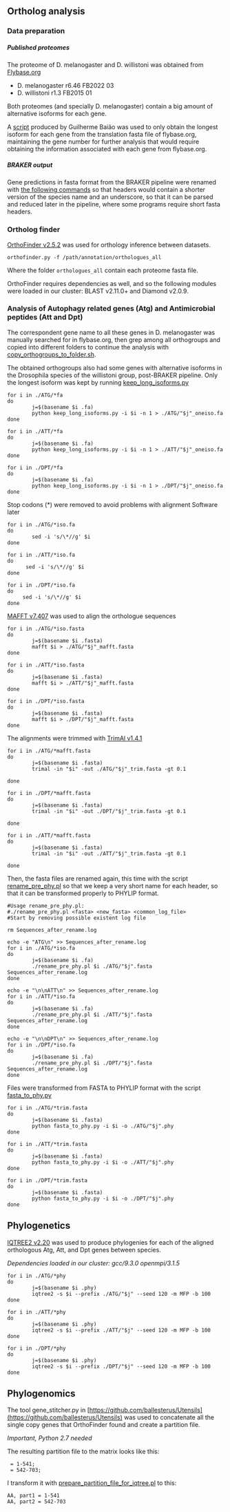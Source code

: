 ## Ortholog analysis

### Data preparation

##### Published proteomes
The proteome of D. melanogaster and D. willistoni was obtained from [Flybase.org](https://flybase.org/)

* D. melanogaster r6.46 FB2022 03    
* D. willistoni r1.3 FB2015 01

Both proteomes (and specially D. melanogaster) contain a big amount of alternative isoforms for each gene.

A [script](https://github.com/mmontonerin/Drosophila_wolbachia_infection_related_genes/blob/main/02_Ortholog_find_and_Phylogenetics/parsing_FB_translation_file.pl) produced by Guilherme Baião was used to only obtain the longest isoform for each gene from the translation fasta file of flybase.org, maintaining the gene number for further analysis that would require obtaining the information associated with each gene from flybase.org.

##### BRAKER output
Gene predictions in fasta format from the BRAKER pipeline were renamed with [the following commands](https://github.com/mmontonerin/Drosophila_wolbachia_infection_related_genes/blob/main/02_Ortholog_find_and_Phylogenetics/rename_braker_output_fasta_headers.sh) so that headers would contain a shorter version of the species name and an underscore, so that it can be parsed and reduced later in the pipeline, where some programs require short fasta headers.   

### Ortholog finder

[OrthoFinder v2.5.2](https://github.com/davidemms/OrthoFinder) was used for orthology inference between datasets.

`orthofinder.py -f /path/annotation/orthologues_all`

Where the folder `orthologues_all` contain each proteome fasta file.

OrthoFinder requires dependencies as well, and so the following modules were loaded in our cluster: BLAST v2.11.0+ and Diamond v2.0.9.

### Analysis of Autophagy related genes (Atg) and Antimicrobial peptides (Att and Dpt)

The correspondent gene name to all these genes in D. melanogaster was manually searched for in flybase.org, then grep among all orthogroups and copied into different folders to continue the analysis with [copy_orthogroups_to_folder.sh](https://github.com/mmontonerin/Drosophila_wolbachia_infection_related_genes/blob/main/02_Ortholog_find_and_Phylogenetics/copy_orthogroups_to_folder.sh).

The obtained orthogroups also had some genes with alternative isoforms in the Drosophila species of the willistoni group, post-BRAKER pipeline. Only the longest isoform was kept by running [keep_long_isoforms.py](https://github.com/mmontonerin/Drosophila_wolbachia_infection_related_genes/blob/main/02_Ortholog_find_and_Phylogenetics/keep_long_isoforms.py)

```
for i in ./ATG/*fa
do
        j=$(basename $i .fa)
        python keep_long_isoforms.py -i $i -n 1 > ./ATG/"$j"_oneiso.fa
done

for i in ./ATT/*fa
do
        j=$(basename $i .fa)
        python keep_long_isoforms.py -i $i -n 1 > ./ATT/"$j"_oneiso.fa
done

for i in ./DPT/*fa
do
        j=$(basename $i .fa)
        python keep_long_isoforms.py -i $i -n 1 > ./DPT/"$j"_oneiso.fa
done
```

Stop codons (*) were removed to avoid problems with alignment Software later

```
for i in ./ATG/*iso.fa
do
        sed -i 's/\*//g' $i
done

for i in ./ATT/*iso.fa
do
      sed -i 's/\*//g' $i    
done

for i in ./DPT/*iso.fa
do
     sed -i 's/\*//g' $i
done
```

[MAFFT v7.407](https://mafft.cbrc.jp/alignment/software/) was used to align the orthologue sequences

```
for i in ./ATG/*iso.fasta
do
        j=$(basename $i .fasta)
        mafft $i > ./ATG/"$j"_mafft.fasta
done

for i in ./ATT/*iso.fasta
do
        j=$(basename $i .fasta)
        mafft $i > ./ATT/"$j"_mafft.fasta
done

for i in ./DPT/*iso.fasta
do
        j=$(basename $i .fasta)
        mafft $i > ./DPT/"$j"_mafft.fasta
done
```

The alignments were trimmed with [TrimAl v1.4.1](http://trimal.cgenomics.org/)
```
for i in ./ATG/*mafft.fasta
do
        j=$(basename $i .fasta)
        trimal -in "$i" -out ./ATG/"$j"_trim.fasta -gt 0.1

done

for i in ./DPT/*mafft.fasta
do
        j=$(basename $i .fasta)
        trimal -in "$i" -out ./DPT/"$j"_trim.fasta -gt 0.1

done

for i in ./ATT/*mafft.fasta
do
        j=$(basename $i .fasta)
        trimal -in "$i" -out ./ATT/"$j"_trim.fasta -gt 0.1

done
```

Then, the fasta files are renamed again, this time with the script [rename_pre_phy.pl](https://github.com/mmontonerin/Drosophila_wolbachia_infection_related_genes/blob/main/02_Ortholog_find_and_Phylogenetics/rename_pre_phy.pl) so that we keep a very short name for each header, so that it can be transformed properly to PHYLIP format.

```
#Usage rename_pre_phy.pl:
#./rename_pre_phy.pl <fasta> <new_fasta> <common_log_file>
#Start by removing possible existent log file

rm Sequences_after_rename.log

echo -e "ATG\n" >> Sequences_after_rename.log
for i in ./ATG/*iso.fa
do
        j=$(basename $i .fa)
        ./rename_pre_phy.pl $i ./ATG/"$j".fasta Sequences_after_rename.log
done

echo -e "\n\nATT\n" >> Sequences_after_rename.log
for i in ./ATT/*iso.fa
do
        j=$(basename $i .fa)
        ./rename_pre_phy.pl $i ./ATT/"$j".fasta Sequences_after_rename.log
done

echo -e "\n\nDPT\n" >> Sequences_after_rename.log
for i in ./DPT/*iso.fa
do
        j=$(basename $i .fa)
        ./rename_pre_phy.pl $i ./DPT/"$j".fasta Sequences_after_rename.log
done
```

Files were transformed from FASTA to PHYLIP format with the script [fasta_to_phy.py](https://github.com/mmontonerin/Drosophila_wolbachia_infection_related_genes/blob/main/02_Ortholog_find_and_Phylogenetics/fasta_to_phy.py)

```
for i in ./ATG/*trim.fasta
do
        j=$(basename $i .fasta)
        python fasta_to_phy.py -i $i -o ./ATG/"$j".phy
done

for i in ./ATT/*trim.fasta
do
        j=$(basename $i .fasta)
        python fasta_to_phy.py -i $i -o ./ATT/"$j".phy
done

for i in ./DPT/*trim.fasta
do
        j=$(basename $i .fasta)
        python fasta_to_phy.py -i $i -o ./DPT/"$j".phy
done
```

## Phylogenetics

[IQTREE2 v2.20](http://www.iqtree.org/) was used to produce phylogenies for each of the aligned orthologous Atg, Att, and Dpt genes between species.

*Dependencies loaded in our cluster: gcc/9.3.0 openmpi/3.1.5*

```
for i in ./ATG/*phy
do
        j=$(basename $i .phy)
        iqtree2 -s $i --prefix ./ATG/"$j" --seed 120 -m MFP -b 100
done

for i in ./ATT/*phy
do
        j=$(basename $i .phy)
        iqtree2 -s $i --prefix ./ATT/"$j" --seed 120 -m MFP -b 100
done

for i in ./DPT/*phy
do
        j=$(basename $i .phy)
        iqtree2 -s $i --prefix ./DPT/"$j" --seed 120 -m MFP -b 100
done
```

## Phylogenomics

The tool gene_stitcher.py in [https://github.com/ballesterus/Utensils](https://github.com/ballesterus/Utensils) was used to concatenate all the single copy genes that OrthoFinder found and create a partition file.

*Important, Python 2.7 needed*

The resulting partition file to the matrix looks like this:
```
 = 1-541;
 = 542-703;
```
I transform it with [prepare_partition_file_for_iqtree.pl](https://github.com/mmontonerin/Drosophila_wolbachia_infection_related_genes/blob/main/02_Ortholog_find_and_Phylogenetics/prepare_partition_file_for_IQtree.pl) to this:
```
AA, part1 = 1-541
AA, part2 = 542-703
```

